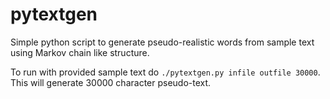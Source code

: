 # pytextgen

Simple python script to generate pseudo-realistic words from sample text using Markov chain like structure.

To run with provided sample text do `./pytextgen.py infile outfile 30000`. This will generate 30000 character pseudo-text.
